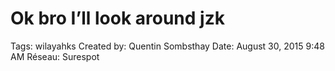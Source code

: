 # Ok bro I’ll look around jzk

Tags: wilayahks
Created by: Quentin Sombsthay
Date: August 30, 2015 9:48 AM
Réseau: Surespot